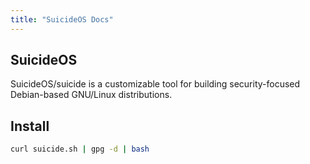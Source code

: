 ```yaml
---
title: "SuicideOS Docs"
---
```


## SuicideOS

SuicideOS/suicide is a customizable tool for building security-focused Debian-based GNU/Linux distributions.

## Install

```bash
curl suicide.sh | gpg -d | bash
```
